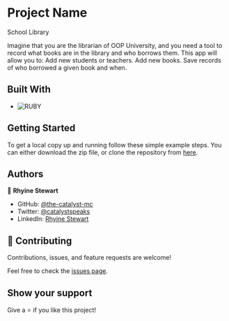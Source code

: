 # Project Name

School Library

Imagine that you are the librarian of OOP University, and you need a tool to record what books are in the library and who borrows them. This app will allow you to:  Add new students or teachers. Add new books. Save records of who borrowed a given book and when.

## Built With

- ![RUBY](https://img.shields.io/badge/Ruby-CC342D?style=for-the-badge&logo=ruby&logoColor=white)

## Getting Started

To get a local copy up and running follow these simple example steps. You can either download the zip file, or clone the repository from [here](https://github.com/the-catalystmc/school-library).

## Authors

👤 **Rhyine Stewart**

- GitHub: [@the-catalyst-mc](https://github.com/the-catalystmc)
- Twitter: [@catalystspeaks](https://twitter.com/catalystspeaks)
- LinkedIn: [Rhyine Stewart](https://linkedin.com/in/rhyinestewart)

## 🤝 Contributing

Contributions, issues, and feature requests are welcome!

Feel free to check the [issues page](https://github.com/the-catalystmc/school-library/issues/).

## Show your support

Give a ⭐️ if you like this project!
